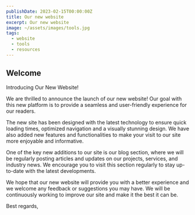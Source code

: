 ```yaml
---
publishDate: 2023-02-15T00:00:00Z
title: Our new website
excerpt: Our new website
image: ~/assets/images/tools.jpg
tags:
  - website
  - tools
  - resources
---
```


## Welcome

Introducing Our New Website!

We are thrilled to announce the launch of our new website! Our goal with this new platform is to provide a seamless and user-friendly experience for our readers.

The new site has been designed with the latest technology to ensure quick loading times, optimized navigation and a visually stunning design. We have also added new features and functionalities to make your visit to our site more enjoyable and informative.

One of the key new additions to our site is our blog section, where we will be regularly posting articles and updates on our projects, services, and industry news. We encourage you to visit this section regularly to stay up-to-date with the latest developments.

We hope that our new website will provide you with a better experience and we welcome any feedback or suggestions you may have. We will be continuously working to improve our site and make it the best it can be.

Best regards,
